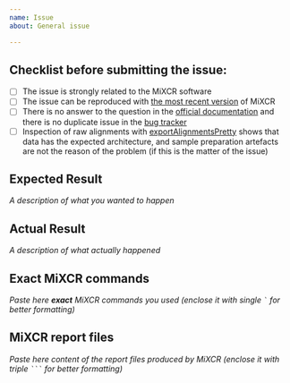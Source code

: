 ```yaml
---
name: Issue
about: General issue

---
```


## Checklist before submitting the issue:

 - [ ] The issue is strongly related to the MiXCR software
 - [ ] The issue can be reproduced with [the most recent version](https://github.com/milaboratory/mixcr/releases) of MiXCR
 - [ ] There is no answer to the question in the [official documentation](http://mixcr.readthedocs.io/) and there is no duplicate issue in the [bug tracker](https://github.com/milaboratory/mixcr/issues)  
 - [ ] Inspection of raw alignments with [exportAlignmentsPretty](http://mixcr.readthedocs.io/en/master/export.html#exporting-well-formatted-alignments-for-manual-inspection) shows that data has the expected architecture, and sample preparation artefacts are not the reason of the problem (if this is the matter of the issue)

## Expected Result

*A description of what you wanted to happen*

## Actual Result

*A description of what actually happened*

## Exact MiXCR commands 

*Paste here __exact__ MiXCR commands you used (enclose it with single `` ` ``  for better formatting)*

## MiXCR report files 

*Paste here content of the report files produced by MiXCR (enclose it with triple ```` ``` ````  for better formatting)*
